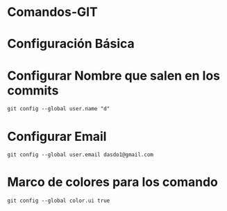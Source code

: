 # Comandos-GIT

# Configuración Básica

# Configurar Nombre que salen en los commits

	git config --global user.name "d"

# Configurar Email

	git config --global user.email dasdo1@gmail.com

# Marco de colores para los comando

	git config --global color.ui true